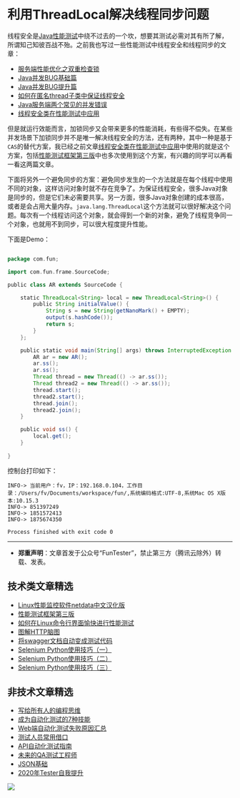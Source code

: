 # 利用ThreadLocal解决线程同步问题

线程安全是[Java性能测试](https://mp.weixin.qq.com/s/Mk3PoH7oJX7baFmbeLtl_w)中绕不过去的一个坎，想要其测试必需对其有所了解，所谓知己知彼百战不殆。之前我也写过一些性能测试中线程安全和线程同步的文章：

- [服务端性能优化之双重检查锁](https://mp.weixin.qq.com/s/-bOyHBcqFlJY3c0PEZaWgQ)
- [Java并发BUG基础篇](https://mp.weixin.qq.com/s/NR4vYx81HtgAEqH2Q93k2Q)
- [Java并发BUG提升篇](https://mp.weixin.qq.com/s/GCRRe8hJpe1QJtxq9VBEhg)
- [如何在匿名thread子类中保证线程安全](https://mp.weixin.qq.com/s/GCXx_-ummi0JfZQ7GTIxig)
- [Java服务端两个常见的并发错误](https://mp.weixin.qq.com/s/5VvCox3eY6sQDsuaKB4ZIw)
- [线程安全类在性能测试中应用](https://mp.weixin.qq.com/s/0-Y63wXqIugVC8RiKldHvg)

但是就运行效能而言，加锁同步又会带来更多的性能消耗，有些得不偿失。在某些并发场景下加锁同步并不是唯一解决线程安全的方法，还有两种，其中一种是基于`CAS`的替代方案，我已经之前文章[线程安全类在性能测试中应用](https://mp.weixin.qq.com/s/0-Y63wXqIugVC8RiKldHvg)中使用的就是这个方案，包括[性能测试框架第三版](https://mp.weixin.qq.com/s/Mk3PoH7oJX7baFmbeLtl_w)中也多次使用到这个方案，有兴趣的同学可以再看一看这两篇文章。

下面将另外一个避免同步的方案：避免同步发生的一个方法就是在每个线程中使用不同的对象，这样访问对象时就不存在竞争了。为保证线程安全，很多Java对象是同步的，但是它们未必需要共享。另一方面，很多Java对象创建的成本很高，或者是会占用大量内存。`java.lang.ThreadLocal`这个方法就可以很好解决这个问题。每次有一个线程访问这个对象，就会得到一个新的对象，避免了线程竞争同一个对象，也就用不到同步，可以很大程度提升性能。


下面是Demo：


```Groovy

package com.fun;

import com.fun.frame.SourceCode;

public class AR extends SourceCode {

    static ThreadLocal<String> local = new ThreadLocal<String>() {
        public String initialValue() {
            String s = new String(getNanoMark() + EMPTY);
            output(s.hashCode());
            return s;
        }
    };

    public static void main(String[] args) throws InterruptedException {
        AR ar = new AR();
        ar.ss();
        ar.ss();
        Thread thread = new Thread(() -> ar.ss());
        Thread thread2 = new Thread(() -> ar.ss());
        thread.start();
        thread2.start();
        thread.join();
        thread2.join();
    }

    public void ss() {
        local.get();
    }
    
}
```

控制台打印如下：


```
INFO-> 当前用户：fv，IP：192.168.0.104，工作目录：/Users/fv/Documents/workspace/fun/,系统编码格式:UTF-8,系统Mac OS X版本:10.15.3
INFO-> 851397249
INFO-> 1851572413
INFO-> 1875674350

Process finished with exit code 0

```

---
* **郑重声明**：文章首发于公众号“FunTester”，禁止第三方（腾讯云除外）转载、发表。

## 技术类文章精选

- [Linux性能监控软件netdata中文汉化版](https://mp.weixin.qq.com/s/fdXtK-5WwKnxjLZdyg6-nA)
- [性能测试框架第三版](https://mp.weixin.qq.com/s/Mk3PoH7oJX7baFmbeLtl_w)
- [如何在Linux命令行界面愉快进行性能测试](https://mp.weixin.qq.com/s/fwGqBe1SpA2V0lPfAOd04Q)
- [图解HTTP脑图](https://mp.weixin.qq.com/s/100Vm8FVEuXs0x6rDGTipw)
- [将swagger文档自动变成测试代码](https://mp.weixin.qq.com/s/SY8mVenj0zMe5b47GS9VSQ)
- [Selenium Python使用技巧（一）](https://mp.weixin.qq.com/s/39v8tXG3xig63d-ioEAi8Q)
- [Selenium Python使用技巧（二）](https://mp.weixin.qq.com/s/uDM3y9zoVjaRmJJJTNs6Vw)
- [Selenium Python使用技巧（三）](https://mp.weixin.qq.com/s/J7-CO-UDspUGSpB8isjsmQ)


## 非技术文章精选

- [写给所有人的编程思维](https://mp.weixin.qq.com/s/Oj33UCnYfbUgzsBzEm2GPQ)
- [成为自动化测试的7种技能](https://mp.weixin.qq.com/s/e-HAGMO0JLR7VBBWLvk0dQ)
- [Web端自动化测试失败原因汇总](https://mp.weixin.qq.com/s/qzFth-Q9e8MTms1M8L5TyA)
- [测试人员常用借口](https://mp.weixin.qq.com/s/0k_Ciud2sOpRb5PPiVzECw)
- [API自动化测试指南](https://mp.weixin.qq.com/s/uy_Vn_ZVUEu3YAI1gW2T_A)
- [未来的QA测试工程师](https://mp.weixin.qq.com/s/ngL4sbEjZm7OFAyyWyQ3nQ)
- [JSON基础](https://mp.weixin.qq.com/s/tnQmAFfFbRloYp8J9TYurw)
- [2020年Tester自我提升](https://mp.weixin.qq.com/s/vuhUp85_6Sbg6ReAN3TTSQ)


![](https://mmbiz.qpic.cn/mmbiz_jpg/13eN86FKXzCxr0Sa2MXpNKicZE024zJm73r4hrjticMMYViagtaSXxwsyhmRmOrdXPXfS5zB2ILHtaqNSoWGRwa8Q/640?wx_fmt=jpeg&tp=webp&wxfrom=5&wx_lazy=1&wx_co=1)